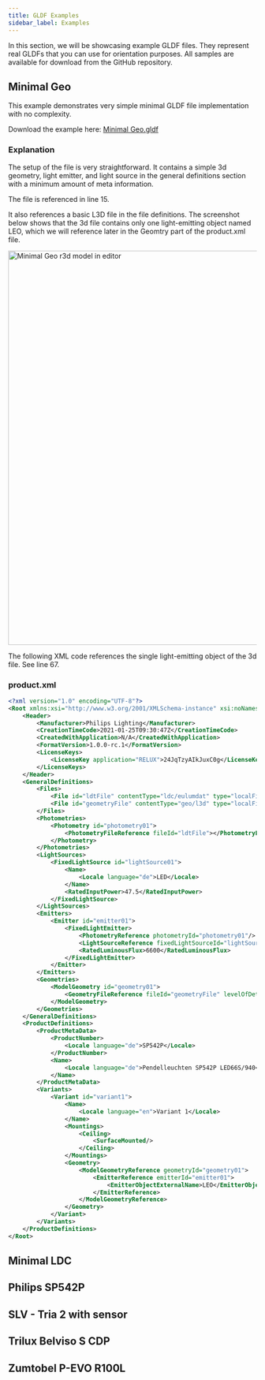 ```yaml
---
title: GLDF Examples
sidebar_label: Examples
---
```


In this section, we will be showcasing example GLDF files. They represent real GLDFs that you can use for orientation purposes. All samples are available for download from the GitHub repository.


## Minimal Geo

This example demonstrates very simple minimal GLDF file implementation with no complexity. 

Download the example here: <a href="https://github.com/globallightingdata/examples/tree/master/Minimal%20Geo" target="_blank">Minimal Geo.gldf</a>

### Explanation

The setup of the file is very straightforward. It contains a simple 3d geometry, light emitter, and light source in the general definitions section with a minimum amount of meta information.

The file is referenced in line 15.

It also references a basic L3D file in the file definitions. The screenshot below shows that the 3d file contains only one light-emitting object named LEO, which we will reference later in the Geomtry part of the product.xml file.

<img src="/img/docs/getting-started/minimalgeor3d.webp" alt="Minimal Geo r3d model in editor" width="800" />

The following XML code references the single light-emitting object of the 3d file. See line 67.

### product.xml

```xml {15,67} showLineNumbers
<?xml version="1.0" encoding="UTF-8"?>
<Root xmlns:xsi="http://www.w3.org/2001/XMLSchema-instance" xsi:noNamespaceSchemaLocation="https://gldf.io/xsd/gldf/1.0.0-rc.1/gldf.xsd">
	<Header>
		<Manufacturer>Philips Lighting</Manufacturer>
		<CreationTimeCode>2021-01-25T09:30:47Z</CreationTimeCode>
		<CreatedWithApplication>N/A</CreatedWithApplication>
		<FormatVersion>1.0.0-rc.1</FormatVersion>
		<LicenseKeys>
			<LicenseKey application="RELUX">24JqTzyAIkJuxC0g</LicenseKey>
		</LicenseKeys>
	</Header>
	<GeneralDefinitions>
		<Files>
			<File id="ldtFile" contentType="ldc/eulumdat" type="localFileName">SP542P SRD L1480 U3 1 xLED66S_940 OC.ldt</File>
			<File id="geometryFile" contentType="geo/l3d" type="localFileName">SP542P_SRD_L1480_U3_1_xLED66S_940_OC.l3d</File>
		</Files>
		<Photometries>
			<Photometry id="photometry01">
				<PhotometryFileReference fileId="ldtFile"></PhotometryFileReference>
			</Photometry>
		</Photometries>
		<LightSources>
			<FixedLightSource id="lightSource01">
				<Name>
					<Locale language="de">LED</Locale>
				</Name>
				<RatedInputPower>47.5</RatedInputPower>
			</FixedLightSource>
		</LightSources>
		<Emitters>
			<Emitter id="emitter01">
				<FixedLightEmitter>
					<PhotometryReference photometryId="photometry01"/>
					<LightSourceReference fixedLightSourceId="lightSource01"/>
					<RatedLuminousFlux>6600</RatedLuminousFlux>
				</FixedLightEmitter>
			</Emitter>
		</Emitters>
		<Geometries>
			<ModelGeometry id="geometry01">
				<GeometryFileReference fileId="geometryFile" levelOfDetail="Medium"/>
			</ModelGeometry>
		</Geometries>
	</GeneralDefinitions>
	<ProductDefinitions>
		<ProductMetaData>
			<ProductNumber>
				<Locale language="de">SP542P</Locale>
			</ProductNumber>
			<Name>
				<Locale language="de">Pendelleuchten SP542P LED66S/940</Locale>
			</Name>
		</ProductMetaData>
		<Variants>
			<Variant id="variant1">
				<Name>
					<Locale language="en">Variant 1</Locale>
				</Name>
				<Mountings>
					<Ceiling>
						<SurfaceMounted/>
					</Ceiling>				
				</Mountings>
				<Geometry>
					<ModelGeometryReference geometryId="geometry01">
						<EmitterReference emitterId="emitter01">
							<EmitterObjectExternalName>LEO</EmitterObjectExternalName>
						</EmitterReference>
					</ModelGeometryReference>
				</Geometry>
			</Variant>
		</Variants>
	</ProductDefinitions>
</Root>
```









## Minimal LDC

## Philips SP542P

## SLV - Tria 2 with sensor

## Trilux Belviso S CDP

## Zumtobel P-EVO R100L
